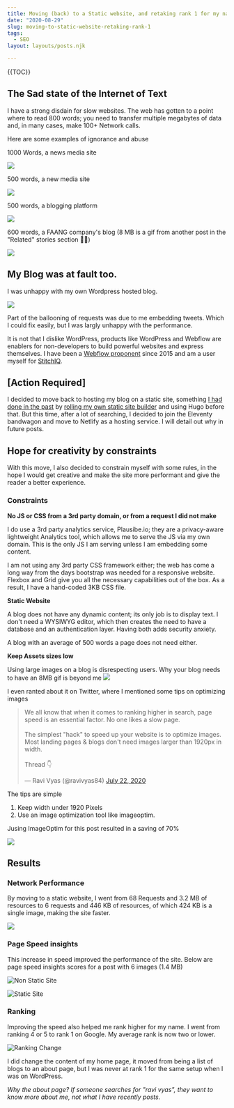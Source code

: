 ```yaml
---
title: Moving (back) to a Static website, and retaking rank 1 for my name
date: "2020-08-29"
slug: moving-to-static-website-retaking-rank-1
tags: 
  - SEO
layout: layouts/posts.njk

---
```


{{TOC}}

## The Sad state of the Internet of Text

I have a strong disdain for slow websites. The web has gotten to a point where to read 800 words; you need to transfer multiple megabytes of data and, in many cases, make 100+ Network calls.

Here are some examples of ignorance and abuse 

1000 Words, a news media site

![](/assets/requests_example_1.png)

500 words, a new media site 

![](/assets/requests_example_2.png)

500 words, a blogging platform

![](/assets/requests_example_3.png)

600 words, a FAANG company's blog (8 MB is a gif from another post in the "Related" stories section 🤦‍♂️)

![](/assets/requests_example_4.png)

## My Blog was at fault too.

I was unhappy with my own Wordpress hosted blog.

![](/assets/requests_example_5.png)

Part of the ballooning of requests was due to me embedding tweets. Which I could fix easily, but I was largly unhappy with the performance. 

It is not that I dislike WordPress, products like WordPress and Webflow are enablers for non-developers to build powerful websites and express themselves. I have been a [Webflow proponent](https://twitter.com/search?q=webflow%20(from%3Aravivyas84)&src=typed_query) since 2015 and am a user myself for [StitchIQ](https://www.stitchiq.com/).


## \[Action Required\]

I decided to move back to hosting my blog on a static site, something [I had done in the past](https://twitter.com/ravivyas84/status/1019269612855148544) by [rolling my own static site builder](https://github.com/ravivyas84/NodeStaticSiteGenerator) and using Hugo before that. But this time, after a lot of searching, I decided to join the Eleventy bandwagon and move to Netlify as a hosting service. I will detail out why in future posts. 

## Hope for creativity by constraints

With this move, I also decided to constrain myself with some rules, in the hope I would get creative and make the site more performant and give the reader a better experience. 

### Constraints

**No JS or CSS from a 3rd party domain, or from a request I did not make**

I do use a 3rd party analytics service, Plausibe.io; they are a privacy-aware lightweight Analytics tool, which allows me to serve the JS via my own domain. This is the only JS I am serving unless I am embedding some content.

I am not using any 3rd party CSS framework either; the web has come a long way from the days bootstrap was needed for a responsive website. Flexbox and Grid give you all the necessary capabilities out of the box. As a result, I have a hand-coded 3KB CSS file.
  
**Static Website**

A blog does not have any dynamic content; its only job is to display text. I don't need a WYSIWYG editor, which then creates the need to have a database and an authentication layer. Having both adds security anxiety. 

A blog with an average of 500 words a page does not need either.

**Keep Assets sizes low**

Using large images on a blog is disrespecting users. Why your blog needs to have an 8MB gif is beyond me
![](/assets/madness.png)

I even ranted about it on Twitter, where I mentioned some tips on optimizing images


<blockquote class="twitter-tweet"><p lang="en" dir="ltr">We all know that when it comes to ranking higher in search, page speed is an essential factor. No one likes a slow page. <br><br>The simplest &quot;hack&quot; to speed up your website is to optimize images. Most landing pages &amp; blogs don&#39;t need images larger than 1920px in width. <br><br>Thread 👇</p>&mdash; Ravi Vyas (@ravivyas84) <a href="https://twitter.com/ravivyas84/status/1285946760863465474?ref_src=twsrc%5Etfw">July 22, 2020</a></blockquote> 

The tips are simple
1. Keep width under 1920 Pixels 
2. Use an image optimization tool like imageoptim.

Jusing ImageOptim for this post resulted in a saving of 70%

![](/assets/image_performance.png)

## Results 

### Network Performance 
By moving to a static website, I went from 68 Requests and 3.2 MB of resources to 6 requests and 446 KB of resources, of which 424 KB is a single image, making the site faster.

![](/assets/requests_example_static_site.png)

### Page Speed insights
This increase in speed improved the performance of the site. Below are page speed insights scores for a post with 6 images (1.4 MB)

![Non Static Site](/assets/page_speed_insights.png)

![Static Site](/assets/page_speed_insights_static.png)

### Ranking

Improving the speed also helped me rank higher for my name. I went from ranking 4 or 5 to rank 1 on Google. My average rank is now two or lower. 

![Ranking Change](/assets/ranking.png)

I did change the content of my home page, it moved from being a list of blogs to an about page, but I was never at rank 1 for the same setup when I was on WordPress. 

*Why the about page? If someone searches for "ravi vyas", they want to know more about me, not what I have recently posts.*